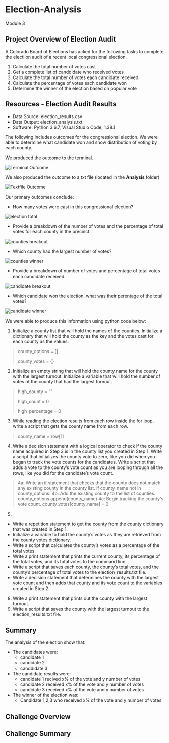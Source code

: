 # Election-Analysis
Module 3

## Project Overview of Election Audit

A Colorado Board of Elections has acked for the following tasks to complete the electiion audit of a recent
local congressional election.

1. Calculate the total number of votes cast
2. Get a complete list of canddidate who received votes
3. Calculate the total number of votes each candidate received.
4. Calculate the percentage of votes each candidate won
5. Determine the winner of the election based on popular vote

## Resources - Election Audit Results

- Data Source: election_results.csv
- Data Output: election_analysis.txt
- Software: Python 3.6.7, Visual Studio Code, 1.38.1

The following includes outcomes for the congressional election.  We were able to determine what candidate won
and show distribution of voting by each county.

We produced the outcome to the terminal.

![Terminal Outcome](https://github.com/ckbauman/Election-Analysis/blob/main/analysis/Terminal_Output.png)

We also produced the outcome to a txt file (located in the **Analysis** folder)

![Textfile Outcome](https://github.com/ckbauman/Election-Analysis/blob/main/analysis/Textfile_Output.png)

Our primary outcomes conclude:

- How many votes were cast in this congressional election?

![election total](https://github.com/ckbauman/Election-Analysis/blob/main/analysis/Election_total.png)

- Provide a breakdown of the number of votes and the percentage of total votes for each county in the precinct.

![counties breakout](https://github.com/ckbauman/Election-Analysis/blob/main/analysis/Counties_breakout.png)

- Which county had the largest number of votes?

![counties winner](https://github.com/ckbauman/Election-Analysis/blob/main/analysis/counties_winner.png)

- Provide a breakdown of number of votes and percentage of total votes each candidate received.

![candidate breakout](https://github.com/ckbauman/Election-Analysis/blob/main/analysis/Candidate_breakout.png)

- Which candidate won the election, what was their perentage of the total votes?

![candidate winner](https://github.com/ckbauman/Election-Analysis/blob/main/analysis/Candidate_winner.png)

We were able to produce this information using python code below:

1. Initialize a county list that will hold the names of the counties.  Initialize a dictionary that will hold the county as the key and the votes cast for each county as the values.
> county_options = []
> 
> county_votes = {}

2. Initialize an empty string that will hold the county name for the county with the largest turnout. Initialize a variable that will hold the number of votes of the county that had the largest turnout.
>high_county = ""
>
> high_count = 0
> 
>high_percentage = 0

3. While reading the election results from each row inside the for loop, write a script that gets the county name from each row.
> county_name = row[1]
> 
4. Write a decision statement with a logical operator to check if the county name acquired in Step 3 is in the county list you created in Step 1. Write a script that initializes the county vote to zero, like you did when you began to track the vote counts for the candidates.  Write a script that adds a vote to the county’s vote count as you are looping through all the rows, like you did for the candidate’s vote count.
> 4a: Write an if statement that checks that the county does not match any existing county in the county list.
> if county_name not in county_options:
>       4b: Add the existing county to the list of counties.
>       county_options.append(county_name)
>       4c: Begin tracking the county's vote count.
>       county_votes[county_name] = 0
5.
- Write a repetition statement to get the county from the county dictionary that was created in Step 1.
- Initialize a variable to hold the county’s votes as they are retrieved from the county votes dictionary.
- Write a script that calculates the county’s votes as a percentage of the total votes.
- Write a print statement that prints the current county, its percentage of the total votes, and its total votes to the command line.
- Write a script that saves each county, the county’s total votes, and the county’s percentage of total votes to the election_results.txt file.
- Write a decision statement that determines the county with the largest vote count and then adds that county and its vote count to the variables created in Step 2.
8.  Write a print statement that prints out the county with the largest turnout.
9.  Write a script that saves the county with the largest turnout to the election_results.txt file.


## Summary

The analysis of the election show that:
- The candidates were:
  - candidate 1
  - candidate 2
  - canddidate 3
- The candidate results were:
  - candidate 1 recived x% of the vote and y number of votes
  - candidate 2 received x% of the vote and y number of votes
  - candidate 3 received x% of the vote and y number of votes
- The winner of the election was:
  - Candidate 1,2,3 who received x% of the vote and y number of votes

## Challenge Overview

## Challenge Summary

